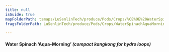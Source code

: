 ```yaml
---
title: null
isGuide: true
mapFolderPath: tsmaps/LuSenlinTech/produce/Pods/Crops/%CE%9E%20WaterSpinachAquaMorning
fragsFolderPath: LuSenlinTech/produce/Pods/Crops/WaterSpinachAquaMorning_frags

---
```



<!-- tsGuideRenderComment {"guide":{"id":"yAZRF52Ww","path":"LuSenlinTech/produce/Pods/Crops","fragmentFolderPath":"LuSenlinTech/produce/Pods/Crops/WaterSpinachAquaMorning_frags"},"fragment":{"id":"yAZRF52Ww","topLevelMapKey":"y4i33301WZ","mapKeyChain":"y4i33301WZ","guideID":"yAZRF50hT","guidePath":"c:/GitHub/MuddySpud/MuddySpud.github.io/tsmaps/LuSenlinTech/produce/Pods/Crops/WaterSpinachAquaMorning.tspod","chartKey":"y4i33301WZ","isLeaf":false,"options":[{"id":"yAZRFM0mj","option":"Aqua-Morning - a deeper dive","order":1,"isAncillary":true}]}} -->

#### Water Spinach ‘Aqua-Morning’ *(compact kangkong for hydro loops)*

